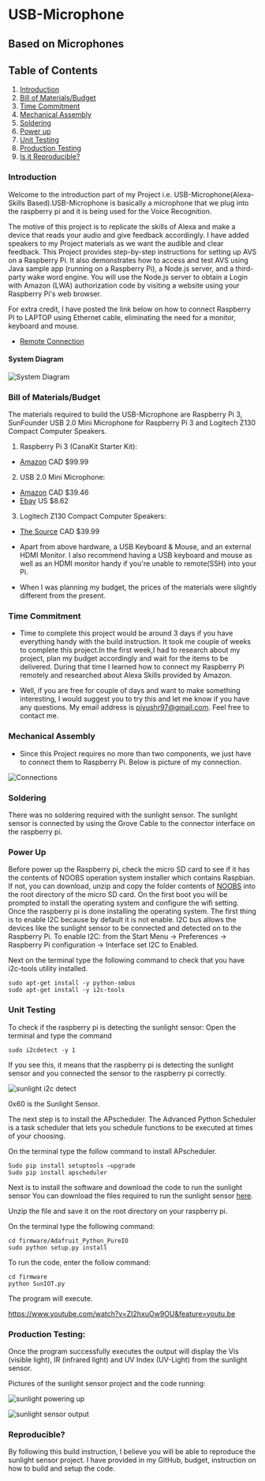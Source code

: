 # USB-Microphone
## Based on Microphones


## Table of Contents
1. [Introduction](#introduction)
2. [Bill of Materials/Budget](#bill-of-materialsbudget)
3. [Time Commitment](#time-commitment)
4. [Mechanical Assembly](#mechanical-assembly)
5. [Soldering](#soldering)
6. [Power up](#power-up)
7. [Unit Testing](#unit-testing)
8. [Production Testing](#production-testing)
9. [Is it Reproducible?](#reproducible)


### Introduction

Welcome to the introduction part of my Project i.e. USB-Microphone(Alexa-Skills Based).USB-Microphone is basically a microphone that we plug into the raspberry pi and it is being used for the Voice Recognition. 

The motive of this project is to replicate the skills of Alexa and make a device that reads your audio and give feedback accordingly. I have added speakers to my Project materials as we want the audible and clear feedback. This Project provides step-by-step instructions for setting up AVS on a Raspberry Pi. It also demonstrates how to access and test AVS using Java sample app (running on a Raspberry Pi), a Node.js server, and a third-party wake word engine. You will use the Node.js server to obtain a Login with Amazon (LWA) authorization code by visiting a website using your Raspberry Pi's web browser.

For extra credit, I have posted the link below on how to connect Raspberry PI to LAPTOP using Ethernet cable, eliminating the need for a monitor, keyboard and mouse.
* [Remote Connection](https://www.youtube.com/watch?v=AJ7skYS5bjI)

#### System Diagram

![System Diagram](https://github.com/PRana02/USB-Microphone-Alexa-Skills-Based-/blob/master/system%20diagram%20alexa.jpg)


### Bill of Materials/Budget
The materials required to build the USB-Microphone are Raspberry Pi 3, SunFounder USB 2.0 Mini Microphone for Raspberry Pi 3 and Logitech Z130 Compact Computer Speakers.

1) Raspberry Pi 3 (CanaKit Starter Kit):

* [Amazon](https://www.amazon.ca/CanaKit-Raspberry-Complete-Starter-Kit/dp/B01CCF6V3A/ref=sr_1_2?s=electronics&ie=UTF8&qid=1516549400&sr=1-2&keywords=rapberry+pi) CAD $99.99

2) USB 2.0 Mini Microphone:
 
* [Amazon](https://www.amazon.ca/SunFounder-Microphone-Raspberry-Recognition-Software/dp/B01KLRBHGM/ref=sr_1_1?s=electronics&ie=UTF8&qid=1516549033&sr=8-1&keywords=sunfounder+usb+microphone) CAD $39.46 
* [Ebay](https://www.ebay.ca/itm/SunFounder-USB-2-0-Mini-Microphone-for-Raspberry-Pi-3-2-Module-B-RPi-1-Model/232430660307?hash=item361df26ad3:g:bYIAAOSwySFZf1pf) US $8.62

3) Logitech Z130 Compact Computer Speakers:

* [The Source](https://www.thesource.ca/en-ca/computers-and-tablets/computer-accessories/computer-speakers/logitech-z130-compact-computer-speakers/p/108008204) CAD $39.99

* Apart from above hardware, a USB Keyboard & Mouse, and an external HDMI Monitor. I also recommend having a USB keyboard and mouse as well as an HDMI monitor handy if you're unable to remote(SSH) into your Pi.
* When I was planning my budget, the prices of the materials were slightly different from the present. 

### Time Commitment
* Time to complete this project would be around 3 days if you have everything handy with the build instruction. It took me couple of weeks to complete this project.In the first week,I had to research about my project, plan my budget accordingly and wait for the items to be delivered. During that time I learned how to connect my Raspberry Pi remotely and researched about Alexa Skills provided by Amazon.

* Well, if you are free for couple of days and want to make something interesting, I would suggest you to try this and let me know if you have any questions. My email address is piyushr97@gmail.com. Feel free to contact me.

### Mechanical Assembly

* Since this Project requires no more than two components, we just have to connect them to Raspberry Pi. Below is picture of my connection.

![Connections](https://github.com/PRana02/USB-Microphone-Alexa-Skills-Based-/blob/master/Inkedproject_LI.jpg)

### Soldering
There was no soldering required with the sunlight sensor. The sunlight sensor is connected by using the Grove Cable to the connector interface on the raspberry pi.

### Power Up
Before power up the Raspberry pi, check the micro SD card to see if it has the contents of NOOBS operation system installer which contains Raspbian. If not, you can download, unzip and copy the folder contents of [NOOBS](https://downloads.raspberrypi.org/NOOBS_latest) into the root directory of the micro SD card.
On the first boot you will be prompted to install the operating system and configure the wifi setting. Once the raspberry pi is done installing the operating system. The first thing is to enable I2C because by default it is not enable. I2C bus allows the devices like the sunlight sensor to be connected and detected on to the Raspberry Pi.
To enable I2C: from the Start Menu -> Preferences -> Raspberry Pi configuration -> Interface set I2C to Enabled. 

Next on the terminal type the following command to check that you have i2c-tools utility installed.
```
sudo apt-get install -y python-smbus
sudo apt-get install -y i2c-tools
```

### Unit Testing

To check if the raspberry pi is detecting the sunlight sensor:
Open the terminal and type the command 
```
sudo i2cdetect -y 1
```

If you see this, it means that the raspberry pi is detecting the sunlight sensor and you connected the sensor to the raspberry pi correctly.

![sunlight i2c detect](https://raw.githubusercontent.com/RaphaelNajera/Sunlight_Sensor/master/documentation/Sunlight%20sensor%20i2c%20detect.png)

0x60 is the Sunlight Sensor.

The next step is to install the APscheduler. The Advanced Python Scheduler is a task scheduler that lets you schedule functions to be executed at times of your choosing.

On the terminal type the follow command to install APscheduler.
```
Sudo pip install setuptools –upgrade
Sudo pip install apscheduler
```

Next is to install the software and download the code to run the sunlight sensor
You can download the files required to run the sunlight sensor [here](https://minhaskamal.github.io/DownGit/#/home?url=https:%2F%2Fgithub.com%2FRaphaelNajera%2FSunlight_Sensor%2Ftree%2Fmaster%2Ffirmware).

Unzip the file and save it on the root directory on your raspberry pi. 

On the terminal type the following command:
```
cd firmware/Adafruit_Python_PureIO
sudo python setup.py install
```

To run the code, enter the follow command:
```
cd firmware
python SunIOT.py
```
The program will execute.


https://www.youtube.com/watch?v=ZI2hxuOw9OU&feature=youtu.be


### Production Testing:
Once the program successfully executes the output will display the Vis (visible light), IR (infrared light) and UV Index (UV-Light) from the sunlight sensor. 

Pictures of the sunlight sensor project and the code running:

![sunlight powering up](https://raw.githubusercontent.com/RaphaelNajera/Sunlight_Sensor/master/documentation/sunlight%20sensor%20powered%20up.jpg)


![sunlight sensor output](https://raw.githubusercontent.com/RaphaelNajera/Sunlight_Sensor/master/documentation/Sunlight%20sensor%20output.png)

### Reproducible?
By following this build instruction, I believe you will be able to reproduce the sunlight sensor project. I have provided in my GitHub, budget, instruction on how to build and setup the code.
